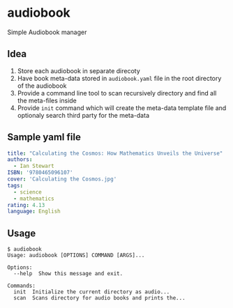 # audiobook
Simple Audiobook manager

## Idea
1. Store each audiobook in separate direcoty
2. Have book meta-data stored in `audiobook.yaml` file in the root directory of the audiobook
3. Provide a command line tool to scan recursively directory and find all the meta-files inside
4. Provide `init` command which will create the meta-data template file and optionaly search third party for the meta-data

## Sample yaml file

```yaml
title: "Calculating the Cosmos: How Mathematics Unveils the Universe"
authors:
  - Ian Stewart
ISBN: '9780465096107'
cover: 'Calculating the Cosmos.jpg'
tags:
  - science
  - mathematics
rating: 4.13
language: English

```

## Usage
```
$ audiobook
Usage: audiobook [OPTIONS] COMMAND [ARGS]...

Options:
  --help  Show this message and exit.

Commands:
  init  Initialize the current directory as audio...
  scan  Scans directory for audio books and prints the...
  ```
